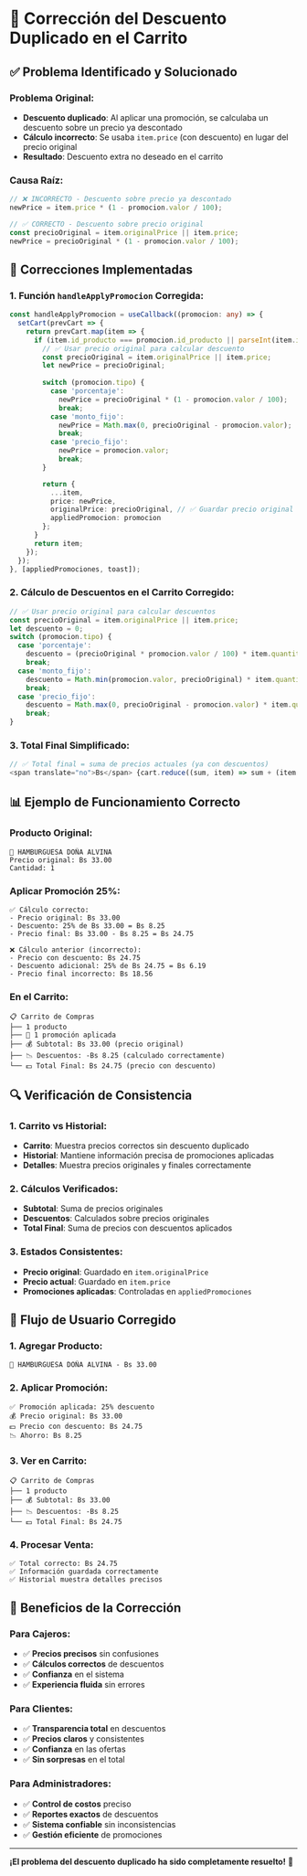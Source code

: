 # 🔧 Corrección del Descuento Duplicado en el Carrito

## ✅ **Problema Identificado y Solucionado**

### **Problema Original:**
- **Descuento duplicado**: Al aplicar una promoción, se calculaba un descuento sobre un precio ya descontado
- **Cálculo incorrecto**: Se usaba `item.price` (con descuento) en lugar del precio original
- **Resultado**: Descuento extra no deseado en el carrito

### **Causa Raíz:**
```typescript
// ❌ INCORRECTO - Descuento sobre precio ya descontado
newPrice = item.price * (1 - promocion.valor / 100);

// ✅ CORRECTO - Descuento sobre precio original
const precioOriginal = item.originalPrice || item.price;
newPrice = precioOriginal * (1 - promocion.valor / 100);
```

## 🎯 **Correcciones Implementadas**

### **1. Función `handleApplyPromocion` Corregida:**
```typescript
const handleApplyPromocion = useCallback((promocion: any) => {
  setCart(prevCart => {
    return prevCart.map(item => {
      if (item.id_producto === promocion.id_producto || parseInt(item.id) === promocion.id_producto) {
        // ✅ Usar precio original para calcular descuento
        const precioOriginal = item.originalPrice || item.price;
        let newPrice = precioOriginal;
        
        switch (promocion.tipo) {
          case 'porcentaje':
            newPrice = precioOriginal * (1 - promocion.valor / 100);
            break;
          case 'monto_fijo':
            newPrice = Math.max(0, precioOriginal - promocion.valor);
            break;
          case 'precio_fijo':
            newPrice = promocion.valor;
            break;
        }

        return {
          ...item,
          price: newPrice,
          originalPrice: precioOriginal, // ✅ Guardar precio original
          appliedPromocion: promocion
        };
      }
      return item;
    });
  });
}, [appliedPromociones, toast]);
```

### **2. Cálculo de Descuentos en el Carrito Corregido:**
```typescript
// ✅ Usar precio original para calcular descuentos
const precioOriginal = item.originalPrice || item.price;
let descuento = 0;
switch (promocion.tipo) {
  case 'porcentaje':
    descuento = (precioOriginal * promocion.valor / 100) * item.quantity;
    break;
  case 'monto_fijo':
    descuento = Math.min(promocion.valor, precioOriginal) * item.quantity;
    break;
  case 'precio_fijo':
    descuento = Math.max(0, precioOriginal - promocion.valor) * item.quantity;
    break;
}
```

### **3. Total Final Simplificado:**
```typescript
// ✅ Total final = suma de precios actuales (ya con descuentos)
<span translate="no">Bs</span> {cart.reduce((sum, item) => sum + (item.price * item.quantity), 0).toFixed(2)}
```

## 📊 **Ejemplo de Funcionamiento Correcto**

### **Producto Original:**
```
🍔 HAMBURGUESA DOÑA ALVINA
Precio original: Bs 33.00
Cantidad: 1
```

### **Aplicar Promoción 25%:**
```
✅ Cálculo correcto:
- Precio original: Bs 33.00
- Descuento: 25% de Bs 33.00 = Bs 8.25
- Precio final: Bs 33.00 - Bs 8.25 = Bs 24.75

❌ Cálculo anterior (incorrecto):
- Precio con descuento: Bs 24.75
- Descuento adicional: 25% de Bs 24.75 = Bs 6.19
- Precio final incorrecto: Bs 18.56
```

### **En el Carrito:**
```
📋 Carrito de Compras
├── 1 producto
├── 💎 1 promoción aplicada
├── 💰 Subtotal: Bs 33.00 (precio original)
├── 📉 Descuentos: -Bs 8.25 (calculado correctamente)
└── 💵 Total Final: Bs 24.75 (precio con descuento)
```

## 🔍 **Verificación de Consistencia**

### **1. Carrito vs Historial:**
- **Carrito**: Muestra precios correctos sin descuento duplicado
- **Historial**: Mantiene información precisa de promociones aplicadas
- **Detalles**: Muestra precios originales y finales correctamente

### **2. Cálculos Verificados:**
- **Subtotal**: Suma de precios originales
- **Descuentos**: Calculados sobre precios originales
- **Total Final**: Suma de precios con descuentos aplicados

### **3. Estados Consistentes:**
- **Precio original**: Guardado en `item.originalPrice`
- **Precio actual**: Guardado en `item.price`
- **Promociones aplicadas**: Controladas en `appliedPromociones`

## 🎨 **Flujo de Usuario Corregido**

### **1. Agregar Producto:**
```
🍔 HAMBURGUESA DOÑA ALVINA - Bs 33.00
```

### **2. Aplicar Promoción:**
```
✅ Promoción aplicada: 25% descuento
💰 Precio original: Bs 33.00
💵 Precio con descuento: Bs 24.75
📉 Ahorro: Bs 8.25
```

### **3. Ver en Carrito:**
```
📋 Carrito de Compras
├── 1 producto
├── 💰 Subtotal: Bs 33.00
├── 📉 Descuentos: -Bs 8.25
└── 💵 Total Final: Bs 24.75
```

### **4. Procesar Venta:**
```
✅ Total correcto: Bs 24.75
✅ Información guardada correctamente
✅ Historial muestra detalles precisos
```

## 🚀 **Beneficios de la Corrección**

### **Para Cajeros:**
- ✅ **Precios precisos** sin confusiones
- ✅ **Cálculos correctos** de descuentos
- ✅ **Confianza** en el sistema
- ✅ **Experiencia fluida** sin errores

### **Para Clientes:**
- ✅ **Transparencia total** en descuentos
- ✅ **Precios claros** y consistentes
- ✅ **Confianza** en las ofertas
- ✅ **Sin sorpresas** en el total

### **Para Administradores:**
- ✅ **Control de costos** preciso
- ✅ **Reportes exactos** de descuentos
- ✅ **Sistema confiable** sin inconsistencias
- ✅ **Gestión eficiente** de promociones

---

**¡El problema del descuento duplicado ha sido completamente resuelto!** 🎉 